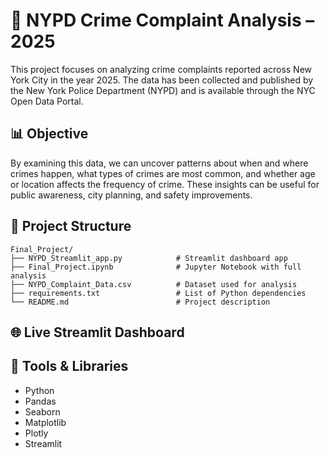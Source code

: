 
# 🗽 NYPD Crime Complaint Analysis – 2025

This project focuses on analyzing crime complaints reported across New York City in the year 2025. The data has been collected and published by the New York Police Department (NYPD) and is available through the NYC Open Data Portal.

## 📊 Objective

By examining this data, we can uncover patterns about when and where crimes happen, what types of crimes are most common, and whether age or location affects the frequency of crime. These insights can be useful for public awareness, city planning, and safety improvements.

## 📁 Project Structure

```
Final_Project/
├── NYPD_Streamlit_app.py            # Streamlit dashboard app
├── Final_Project.ipynb              # Jupyter Notebook with full analysis
├── NYPD_Complaint_Data.csv          # Dataset used for analysis
├── requirements.txt                 # List of Python dependencies
└── README.md                        # Project description
```

## 🌐 Live Streamlit Dashboard



## 🧰 Tools & Libraries

- Python
- Pandas
- Seaborn
- Matplotlib
- Plotly
- Streamlit

